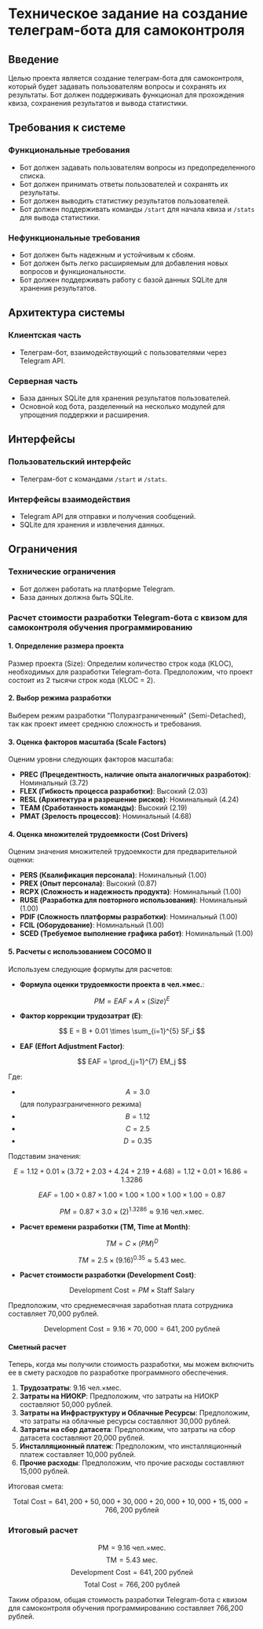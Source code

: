 # Техническое задание на создание телеграм-бота для самоконтроля

## Введение
Целью проекта является создание телеграм-бота для самоконтроля, который будет задавать пользователям вопросы и сохранять их результаты. Бот должен поддерживать функционал для прохождения квиза, сохранения результатов и вывода статистики.

## Требования к системе

### Функциональные требования
- Бот должен задавать пользователям вопросы из предопределенного списка.
- Бот должен принимать ответы пользователей и сохранять их результаты.
- Бот должен выводить статистику результатов пользователей.
- Бот должен поддерживать команды `/start` для начала квиза и `/stats` для вывода статистики.

### Нефункциональные требования
- Бот должен быть надежным и устойчивым к сбоям.
- Бот должен быть легко расширяемым для добавления новых вопросов и функциональности.
- Бот должен поддерживать работу с базой данных SQLite для хранения результатов.

## Архитектура системы

### Клиентская часть
- Телеграм-бот, взаимодействующий с пользователями через Telegram API.

### Серверная часть
- База данных SQLite для хранения результатов пользователей.
- Основной код бота, разделенный на несколько модулей для упрощения поддержки и расширения.

## Интерфейсы

### Пользовательский интерфейс
- Телеграм-бот с командами `/start` и `/stats`.

### Интерфейсы взаимодействия
- Telegram API для отправки и получения сообщений.
- SQLite для хранения и извлечения данных.

## Ограничения

### Технические ограничения
- Бот должен работать на платформе Telegram.
- База данных должна быть SQLite.


### Расчет стоимости разработки Telegram-бота с квизом для самоконтроля обучения программированию

#### 1. Определение размера проекта

Размер проекта (Size): Определим количество строк кода (KLOC), необходимых для разработки Telegram-бота. Предположим, что проект состоит из 2 тысячи строк кода (KLOC = 2).

#### 2. Выбор режима разработки

Выберем режим разработки "Полуразграниченный" (Semi-Detached), так как проект имеет среднюю сложность и требования.

#### 3. Оценка факторов масштаба (Scale Factors)

Оценим уровни следующих факторов масштаба:

- **PREC (Прецедентность, наличие опыта аналогичных разработок)**: Номинальный (3.72)
- **FLEX (Гибкость процесса разработки)**: Высокий (2.03)
- **RESL (Архитектура и разрешение рисков)**: Номинальный (4.24)
- **TEAM (Сработанность команды)**: Высокий (2.19)
- **PMAT (Зрелость процессов)**: Номинальный (4.68)

#### 4. Оценка множителей трудоемкости (Cost Drivers)

Оценим значения множителей трудоемкости для предварительной оценки:

- **PERS (Квалификация персонала)**: Номинальный (1.00)
- **PREX (Опыт персонала)**: Высокий (0.87)
- **RCPX (Сложность и надежность продукта)**: Номинальный (1.00)
- **RUSE (Разработка для повторного использования)**: Номинальный (1.00)
- **PDIF (Сложность платформы разработки)**: Номинальный (1.00)
- **FCIL (Оборудование)**: Номинальный (1.00)
- **SCED (Требуемое выполнение графика работ)**: Номинальный (1.00)

#### 5. Расчеты с использованием COCOMO II

Используем следующие формулы для расчетов:

- **Формула оценки трудоемкости проекта в чел.×мес.**:

$$ PM = EAF \times A \times (Size)^E $$

- **Фактор коррекции трудозатрат (E)**:

$$ E = B + 0.01 \times \sum_{i=1}^{5} SF_i $$

- **EAF (Effort Adjustment Factor)**:

$$ EAF = \prod_{j=1}^{7} EM_j $$

Где:
- $$ A = 3.0 $$ (для полуразграниченного режима)
- $$ B = 1.12 $$
- $$ C = 2.5 $$
- $$ D = 0.35 $$

Подставим значения:

$$ E = 1.12 + 0.01 \times (3.72 + 2.03 + 4.24 + 2.19 + 4.68) = 1.12 + 0.01 \times 16.86 = 1.3286 $$

$$ EAF = 1.00 \times 0.87 \times 1.00 \times 1.00 \times 1.00 \times 1.00 \times 1.00 = 0.87 $$

$$ PM = 0.87 \times 3.0 \times (2)^{1.3286} \approx 9.16 \text{ чел.×мес.} $$

- **Расчет времени разработки (TM, Time at Month)**:

$$ TM = C \times (PM)^{D} $$

$$ TM = 2.5 \times (9.16)^{0.35} \approx 5.43 \text{ мес.} $$

- **Расчет стоимости разработки (Development Cost)**:

$$ \text{Development Cost} = PM \times \text{Staff Salary} $$

Предположим, что среднемесячная заработная плата сотрудника составляет 70,000 рублей.

$$ \text{Development Cost} = 9.16 \times 70,000 = 641,200 \text{ рублей} $$

#### Сметный расчет

Теперь, когда мы получили стоимость разработки, мы можем включить ее в смету расходов по разработке программного обеспечения.

1. **Трудозатраты**: 9.16 чел.×мес.
2. **Затраты на НИОКР**: Предположим, что затраты на НИОКР составляют 50,000 рублей.
3. **Затраты на Инфраструктуру и Облачные Ресурсы**: Предположим, что затраты на облачные ресурсы составляют 30,000 рублей.
4. **Затраты на сбор датасета**: Предположим, что затраты на сбор датасета составляют 20,000 рублей.
5. **Инсталляционный платеж**: Предположим, что инсталляционный платеж составляет 10,000 рублей.
6. **Прочие расходы**: Предположим, что прочие расходы составляют 15,000 рублей.

Итоговая смета:

$$ \text{Total Cost} = 641,200 + 50,000 + 30,000 + 20,000 + 10,000 + 15,000 = 766,200 \text{ рублей} $$

### Итоговый расчет

$$ \text{PM} = 9.16 \text{ чел.×мес.} $$
$$ \text{TM} = 5.43 \text{ мес.} $$
$$ \text{Development Cost} = 641,200 \text{ рублей} $$
$$ \text{Total Cost} = 766,200 \text{ рублей} $$

Таким образом, общая стоимость разработки Telegram-бота с квизом для самоконтроля обучения программированию составляет 766,200 рублей.


